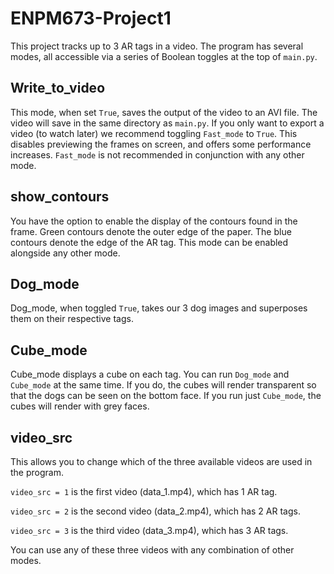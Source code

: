 # ENPM673-Project1

This project tracks up to 3 AR tags in a video. The program has several modes, all accessible via a series of Boolean toggles at the top of `main.py`.

## Write_to_video
This mode, when set `True`, saves the output of the video to an AVI file. The video will save in the same directory as `main.py`. If you only want to export a video (to watch later) we recommend toggling `Fast_mode` to `True`. This disables previewing the frames on screen, and offers some performance increases. `Fast_mode` is not recommended in conjunction with any other mode.

## show_contours
You have the option to enable the display of the contours found in the frame. Green contours denote the outer edge of the paper. The blue contours denote the edge of the AR tag. This mode can be enabled alongside any other mode. 

## Dog_mode
Dog_mode, when toggled `True`, takes our 3 dog images and superposes them on their respective tags. 

## Cube_mode
Cube_mode displays a cube on each tag. You can run `Dog_mode` and `Cube_mode` at the same time. If you do, the cubes will render transparent so that the dogs can be seen on the bottom face. If you run just `Cube_mode`, the cubes will render with grey faces. 

## video_src
This allows you to change which of the three available videos are used in the program. 

`video_src = 1` is the first video (data_1.mp4), which has 1 AR tag. 

`video_src = 2` is the second video (data_2.mp4), which has 2 AR tags. 

`video_src = 3` is the third video (data_3.mp4), which has 3 AR tags.

You can use any of these three videos with any combination of other modes. 